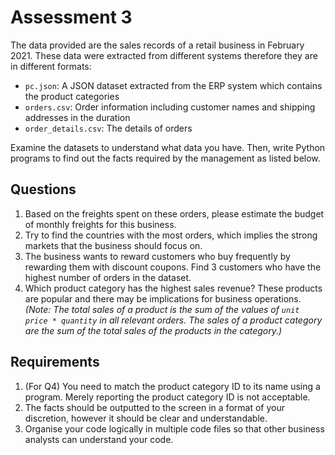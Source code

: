 # Assessment 3

The data provided are the sales records of a retail business in February 2021. These data were extracted from different systems therefore they are in different formats:

- ``pc.json``: A JSON dataset extracted from the ERP system which contains the product categories
- ``orders.csv``: Order information including customer names and shipping addresses in the duration
- ``order_details.csv``: The details of orders

Examine the datasets to understand what data you have. Then, write Python programs to find out the facts required by the management as listed below.

## Questions
1. Based on the freights spent on these orders, please estimate the budget of monthly freights for this business.
1. Try to find the countries with the most orders, which implies the strong markets that the business should focus on.
1. The business wants to reward customers who buy frequently by rewarding them with discount coupons. Find 3 customers who have the highest number of orders in the dataset.
1. Which product category has the highest sales revenue? These products are popular and there may be implications for business operations. *(Note: The total sales of a product is the sum of the values of ``unit price * quantity`` in all relevant orders. The sales of a product category are the sum of the total sales of the products in the category.)*

## Requirements
1. (For Q4) You need to match the product category ID to its name using a program. Merely reporting the product category ID is not acceptable.
1. The facts should be outputted to the screen in a format of your discretion, however it should be clear and understandable. 
1. Organise your code logically in multiple code files so that other business analysts can understand your code.

